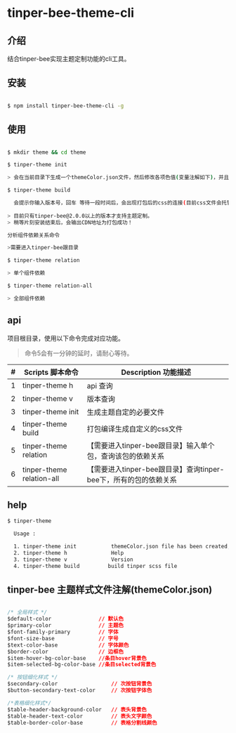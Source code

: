 # tinper-bee-theme-cli


## 介绍

结合tinper-bee实现主题定制功能的cli工具。

## 安装

```bash

$ npm install tinper-bee-theme-cli -g

```

## 使用

```bash

$ mkdir theme && cd theme

$ tinper-theme init

> 会在当前目录下生成一个themeColor.json文件，然后修改各项色值(变量注解如下)，并且保存。

$ tinper-theme build

  会提示你输入版本号，回车 等待一段时间后，会出现打包后的css的连接(目前css文件会托管到cdn上)通过连接下载。
  
> 目前只有tinper-bee@2.0.0以上的版本才支持主题定制。
> 稍等片刻安装结束后，会输出CDN地址为打包成功！

分析组件依赖关系命令

>需要进入tinper-bee跟目录

$ tinper-theme relation

> 单个组件依赖

$ tinper-theme relation-all

> 全部组件依赖

```

## api


项目根目录，使用以下命令完成对应功能。

>命令5会有一分钟的延时，请耐心等待。

| # | Scripts 脚本命令 | Description 功能描述 |
| --- | --- | --- |
| 1 | tinper-theme h | api 查询 |
| 2 | tinper-theme v | 版本查询 |
| 3 | tinper-theme init | 生成主题自定的必要文件|
| 4 | tinper-theme build | 打包编译生成自定义的css文件 |
| 5 | tinper-theme relation |【需要进入tinper-bee跟目录】输入单个包，查询该包的依赖关系 |
| 6 | tinper-theme relation-all |【需要进入tinper-bee跟目录】查询tinper-bee下，所有的包的依赖关系 |

## help
 

```bash
$ tinper-theme

  Usage :

  1. tinper-theme init           themeColor.json file has been created, please modify the theme file
  2. tinper-theme h              Help
  3. tinper-theme v              Version
  4. tinper-theme build         build tinper scss file

```

## tinper-bee 主题样式文件注解(themeColor.json)

```css

/* 全局样式 */
$default-color               // 默认色
$primary-color               // 主题色
$font-family-primary         // 字体
$font-size-base              // 字号
$text-color-base             // 字体颜色
$border-color                // 边框色
$item-hover-bg-color-base    //条目hover背景色
$item-selected-bg-color-base //条目selected背景色

/* 按钮细化样式 */
$secondary-color                 // 次按钮背景色
$button-secondary-text-color     // 次按钮字体色

/*表格细化样式*/
$table-header-background-color   // 表头背景色
$table-header-text-color         // 表头文字颜色
$table-border-color-base         // 表格分割线颜色

```

